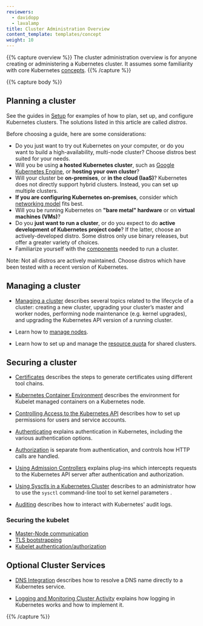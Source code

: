 ```yaml
---
reviewers:
  - davidopp
  - lavalamp
title: Cluster Administration Overview
content_template: templates/concept
weight: 10
---
```


{{% capture overview %}} The cluster administration overview is for anyone
creating or administering a Kubernetes cluster. It assumes some familiarity with
core Kubernetes [concepts](/docs/concepts/). {{% /capture %}}

{{% capture body %}}

## Planning a cluster

See the guides in [Setup](/docs/setup/) for examples of how to plan, set up, and
configure Kubernetes clusters. The solutions listed in this article are called
_distros_.

Before choosing a guide, here are some considerations:

- Do you just want to try out Kubernetes on your computer, or do you want to
  build a high-availability, multi-node cluster? Choose distros best suited for
  your needs.
- Will you be using **a hosted Kubernetes cluster**, such as
  [Google Kubernetes Engine](https://cloud.google.com/kubernetes-engine/), or
  **hosting your own cluster**?
- Will your cluster be **on-premises**, or **in the cloud (IaaS)**? Kubernetes
  does not directly support hybrid clusters. Instead, you can set up multiple
  clusters.
- **If you are configuring Kubernetes on-premises**, consider which
  [networking model](/docs/concepts/cluster-administration/networking/) fits
  best.
- Will you be running Kubernetes on **"bare metal" hardware** or on **virtual
  machines (VMs)**?
- Do you **just want to run a cluster**, or do you expect to do **active
  development of Kubernetes project code**? If the latter, choose an
  actively-developed distro. Some distros only use binary releases, but offer a
  greater variety of choices.
- Familiarize yourself with the [components](/docs/admin/cluster-components/)
  needed to run a cluster.

Note: Not all distros are actively maintained. Choose distros which have been
tested with a recent version of Kubernetes.

## Managing a cluster

- [Managing a cluster](/docs/tasks/administer-cluster/cluster-management/)
  describes several topics related to the lifecycle of a cluster: creating a new
  cluster, upgrading your cluster’s master and worker nodes, performing node
  maintenance (e.g. kernel upgrades), and upgrading the Kubernetes API version
  of a running cluster.

- Learn how to [manage nodes](/docs/concepts/nodes/node/).

- Learn how to set up and manage the
  [resource quota](/docs/concepts/policy/resource-quotas/) for shared clusters.

## Securing a cluster

- [Certificates](/docs/concepts/cluster-administration/certificates/) describes
  the steps to generate certificates using different tool chains.

- [Kubernetes Container Environment](/docs/concepts/containers/container-environment/)
  describes the environment for Kubelet managed containers on a Kubernetes node.

- [Controlling Access to the Kubernetes API](/docs/reference/access-authn-authz/controlling-access/)
  describes how to set up permissions for users and service accounts.

- [Authenticating](/docs/reference/access-authn-authz/authentication/) explains
  authentication in Kubernetes, including the various authentication options.

- [Authorization](/docs/reference/access-authn-authz/authorization/) is separate
  from authentication, and controls how HTTP calls are handled.

- [Using Admission Controllers](/docs/reference/access-authn-authz/admission-controllers/)
  explains plug-ins which intercepts requests to the Kubernetes API server after
  authentication and authorization.

- [Using Sysctls in a Kubernetes Cluster](/docs/concepts/cluster-administration/sysctl-cluster/)
  describes to an administrator how to use the `sysctl` command-line tool to set
  kernel parameters .

- [Auditing](/docs/tasks/debug-application-cluster/audit/) describes how to
  interact with Kubernetes' audit logs.

### Securing the kubelet

- [Master-Node communication](/docs/concepts/architecture/master-node-communication/)
- [TLS bootstrapping](/docs/reference/command-line-tools-reference/kubelet-tls-bootstrapping/)
- [Kubelet authentication/authorization](/docs/admin/kubelet-authentication-authorization/)

## Optional Cluster Services

- [DNS Integration](/docs/concepts/services-networking/dns-pod-service/)
  describes how to resolve a DNS name directly to a Kubernetes service.

- [Logging and Monitoring Cluster Activity](/docs/concepts/cluster-administration/logging/)
  explains how logging in Kubernetes works and how to implement it.

{{% /capture %}}
